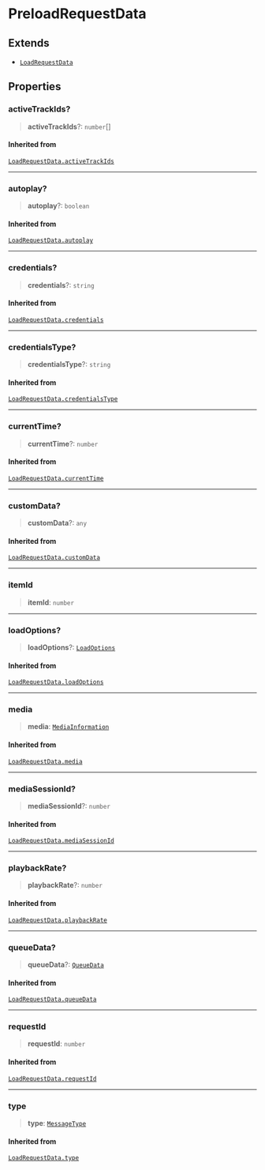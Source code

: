 # PreloadRequestData

## Extends

- [`LoadRequestData`](reference/interfaces/LoadRequestData.md)

## Properties

### activeTrackIds?

> **activeTrackIds**?: `number`[]

#### Inherited from

[`LoadRequestData.activeTrackIds`](reference/interfaces/LoadRequestData.md#activetrackids)

***

### autoplay?

> **autoplay**?: `boolean`

#### Inherited from

[`LoadRequestData.autoplay`](reference/interfaces/LoadRequestData.md#autoplay)

***

### credentials?

> **credentials**?: `string`

#### Inherited from

[`LoadRequestData.credentials`](reference/interfaces/LoadRequestData.md#credentials)

***

### credentialsType?

> **credentialsType**?: `string`

#### Inherited from

[`LoadRequestData.credentialsType`](reference/interfaces/LoadRequestData.md#credentialstype)

***

### currentTime?

> **currentTime**?: `number`

#### Inherited from

[`LoadRequestData.currentTime`](reference/interfaces/LoadRequestData.md#currenttime)

***

### customData?

> **customData**?: `any`

#### Inherited from

[`LoadRequestData.customData`](reference/interfaces/LoadRequestData.md#customdata)

***

### itemId

> **itemId**: `number`

***

### loadOptions?

> **loadOptions**?: [`LoadOptions`](reference/interfaces/LoadOptions.md)

#### Inherited from

[`LoadRequestData.loadOptions`](reference/interfaces/LoadRequestData.md#loadoptions)

***

### media

> **media**: [`MediaInformation`](reference/interfaces/MediaInformation.md)

#### Inherited from

[`LoadRequestData.media`](reference/interfaces/LoadRequestData.md#media)

***

### mediaSessionId?

> **mediaSessionId**?: `number`

#### Inherited from

[`LoadRequestData.mediaSessionId`](reference/interfaces/LoadRequestData.md#mediasessionid)

***

### playbackRate?

> **playbackRate**?: `number`

#### Inherited from

[`LoadRequestData.playbackRate`](reference/interfaces/LoadRequestData.md#playbackrate)

***

### queueData?

> **queueData**?: [`QueueData`](reference/interfaces/QueueData.md)

#### Inherited from

[`LoadRequestData.queueData`](reference/interfaces/LoadRequestData.md#queuedata)

***

### requestId

> **requestId**: `number`

#### Inherited from

[`LoadRequestData.requestId`](reference/interfaces/LoadRequestData.md#requestid)

***

### type

> **type**: [`MessageType`](reference/enumerations/MessageType.md)

#### Inherited from

[`LoadRequestData.type`](reference/interfaces/LoadRequestData.md#type)

